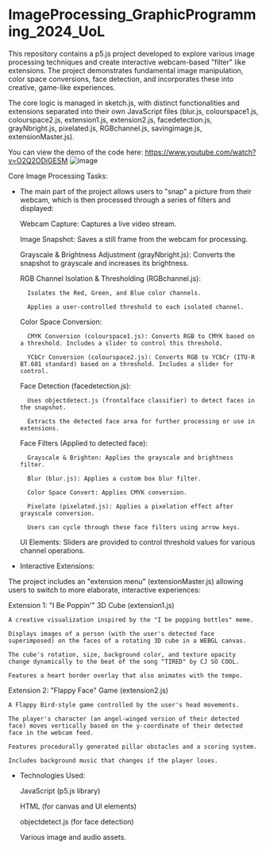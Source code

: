 # ImageProcessing_GraphicProgramming_2024_UoL

This repository contains a p5.js project developed to explore various image processing techniques and create interactive webcam-based "filter" like extensions. 
The project demonstrates fundamental image manipulation, color space conversions, face detection, and incorporates these into creative, game-like experiences.

The core logic is managed in sketch.js, with distinct functionalities and extensions separated into their own JavaScript files (blur.js, colourspace1.js, 
colourspace2.js, extension1.js, extension2.js, facedetection.js, grayNbright.js, pixelated.js, RGBchannel.js, savingimage.js, extensionMaster.js).

You can view the demo of the code here: https://www.youtube.com/watch?v=O2Q2ODiGESM
![image](https://github.com/user-attachments/assets/50b9b606-8ca3-4420-9b94-16a12ea49965)


Core Image Processing Tasks:

- The main part of the project allows users to "snap" a picture from their webcam, which is then processed through a series of filters and displayed:

    Webcam Capture: Captures a live video stream.

    Image Snapshot: Saves a still frame from the webcam for processing.

    Grayscale & Brightness Adjustment (grayNbright.js): Converts the snapshot to grayscale and increases its brightness.

    RGB Channel Isolation & Thresholding (RGBchannel.js):

        Isolates the Red, Green, and Blue color channels.

        Applies a user-controlled threshold to each isolated channel.

    Color Space Conversion:

        CMYK Conversion (colourspace1.js): Converts RGB to CMYK based on a threshold. Includes a slider to control this threshold.

        YCbCr Conversion (colourspace2.js): Converts RGB to YCbCr (ITU-R BT.601 standard) based on a threshold. Includes a slider for control.

    Face Detection (facedetection.js):

        Uses objectdetect.js (frontalface classifier) to detect faces in the snapshot.

        Extracts the detected face area for further processing or use in extensions.

    Face Filters (Applied to detected face):

        Grayscale & Brighten: Applies the grayscale and brightness filter.

        Blur (blur.js): Applies a custom box blur filter.

        Color Space Convert: Applies CMYK conversion.

        Pixelate (pixelated.js): Applies a pixelation effect after grayscale conversion.

        Users can cycle through these face filters using arrow keys.

    UI Elements: Sliders are provided to control threshold values for various channel operations.

- Interactive Extensions:

The project includes an "extension menu" (extensionMaster.js) allowing users to switch to more elaborate, interactive experiences:

Extension 1: "I Be Poppin'" 3D Cube (extension1.js)

    A creative visualization inspired by the "I be popping bottles" meme.

    Displays images of a person (with the user's detected face superimposed) on the faces of a rotating 3D cube in a WEBGL canvas.

    The cube's rotation, size, background color, and texture opacity change dynamically to the beat of the song "TIRED" by CJ SO COOL.

    Features a heart border overlay that also animates with the tempo.

Extension 2: "Flappy Face" Game (extension2.js)

    A Flappy Bird-style game controlled by the user's head movements.

    The player's character (an angel-winged version of their detected face) moves vertically based on the y-coordinate of their detected face in the webcam feed.

    Features procedurally generated pillar obstacles and a scoring system.

    Includes background music that changes if the player loses.

- Technologies Used:

    JavaScript (p5.js library)

    HTML (for canvas and UI elements)

    objectdetect.js (for face detection)

    Various image and audio assets.
